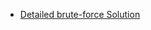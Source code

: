 - [Detailed brute-force Solution](https://leetcode.com/problems/queue-reconstruction-by-height/discuss/2211666/C%2B%2B-oror-DETAILED_EXPLAINATION-oror-OPTIMIZED)